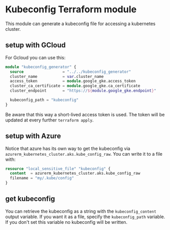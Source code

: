 # Kubeconfig Terraform module

This module can generate a kubeconfig file for accessing a kubernetes cluster.

## setup with GCloud

For Gcloud you can use this:
```terraform
module "kubeconfig_generator" {
  source                 = "../../kubeconfig_generator"
  cluster_name           = var.cluster_name
  access_token           = module.google_gke.access_token
  cluster_ca_certificate = module.google_gke.ca_certificate
  cluster_endpoint       = "https://${module.google_gke.endpoint}"

  kubeconfig_path = "kubeconfig"
}
```

Be aware that this way a short-lived access token is used. The token will be updated at every further `terraform apply`.

## setup with Azure

Notice that azure has its own way to get the kubeconfig via `azurerm_kubernetes_cluster.aks.kube_config_raw`.
You can write it to a file with:
```terraform
resource "local_sensitive_file" "kubeconfig" {
  content  = azurerm_kubernetes_cluster.aks.kube_config_raw
  filename = "my/.kube/config"
}
```

## get kubeconfig

You can retrieve the kubeconfig as a string with the `kubeconfig_content` output variable. 
If you want it as a file, specify the `kubeconfig_path` variable. If you don't set this variable no kubeconfig will be written.